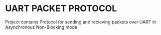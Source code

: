 

# UART PACKET PROTOCOL

Project contains Protocol for sending and recieving packets over UART in Asynchronous Non-Blocking mode
